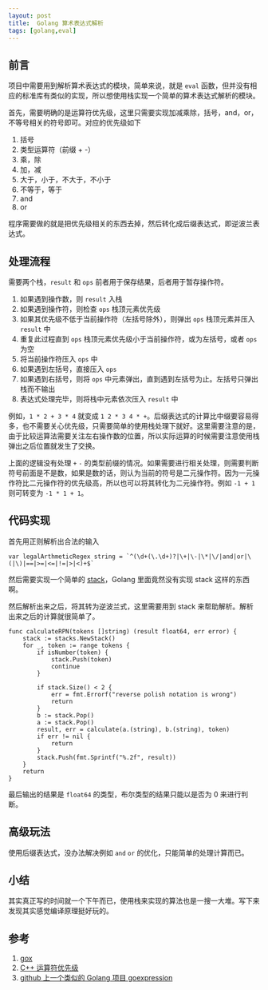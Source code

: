 ```yaml
---
layout: post
title:  Golang 算术表达式解析
tags: [golang,eval]
---
```


前言
---

项目中需要用到解析算术表达式的模块，简单来说，就是 `eval` 函数，但并没有相应的标准库有类似的实现，所以想使用栈实现一个简单的算术表达式解析的模块。

首先，需要明确的是运算符优先级，这里只需要实现加减乘除，括号，and，or，不等号相关的符号即可。对应的优先级如下

1. 括号
2. 类型运算符（前缀 + -）
3. 乘，除
4. 加，减
5. 大于，小于，不大于，不小于
6. 不等于，等于
7. and
8. or

程序需要做的就是把优先级相关的东西去掉，然后转化成后缀表达式，即逆波兰表达式。

处理流程
---

需要两个栈，`result` 和 `ops` 前者用于保存结果，后者用于暂存操作符。

1. 如果遇到操作数，则 `result` 入栈
2. 如果遇到操作符，则检查 `ops` 栈顶元素优先级
  1. 如果其优先级不低于当前操作符（左括号除外），则弹出 `ops` 栈顶元素并压入 `result` 中
  2. 重复此过程直到 `ops` 栈顶元素优先级小于当前操作符，或为左括号，或者 `ops` 为空
  3. 将当前操作符压入 `ops` 中
3. 如果遇到左括号，直接压入 `ops`
4. 如果遇到右括号，则将 `ops` 中元素弹出，直到遇到左括号为止。左括号只弹出栈而不输出
5. 表达式处理完毕，则将栈中元素依次压入 `result` 中

例如，`1 * 2 + 3 * 4` 就变成 `1 2 * 3 4 * +`。后缀表达式的计算比中缀要容易得多，也不需要关心优先级，只需要简单的使用栈处理下就好。这里需要注意的是，由于比较运算法需要关注左右操作数的位置，所以实际运算的时候需要注意使用栈弹出之后位置就发生了交换。

上面的逻辑没有处理 `+` `-` 的类型前缀的情况。如果需要进行相关处理，则需要判断符号前面是不是数，如果是数的话，则认为当前的符号是二元操作符。因为一元操作符比二元操作符的优先级高，所以也可以将其转化为二元操作符。例如 `-1 + 1` 则可转变为 `-1 * 1 + 1`。

代码实现
---

首先用正则解析出合法的输入

```golang
var legalArthmeticRegex string = `^(\d+(\.\d+)?|\+|\-|\*|\/|and|or|\(|\)|==|>=|<=|!=|>|<)+$`
```

然后需要实现一个简单的 [stack](https://github.com/lycheng/gox/blob/master/stacks/stack.go)，Golang 里面竟然没有实现 stack 这样的东西啊。

然后解析出来之后，将其转为逆波兰式，这里需要用到 stack 来帮助解析。解析出来之后的计算就很简单了。

```golang
func calculateRPN(tokens []string) (result float64, err error) {
	stack := stacks.NewStack()
	for _, token := range tokens {
		if isNumber(token) {
			stack.Push(token)
			continue
		}

		if stack.Size() < 2 {
			err = fmt.Errorf("reverse polish notation is wrong")
			return
		}
		b := stack.Pop()
		a := stack.Pop()
		result, err = calculate(a.(string), b.(string), token)
		if err != nil {
			return
		}
		stack.Push(fmt.Sprintf("%.2f", result))
	}
	return
}
```

最后输出的结果是 `float64` 的类型，布尔类型的结果只能以是否为 0 来进行判断。

高级玩法
---

使用后缀表达式，没办法解决例如 `and` `or` 的优化，只能简单的处理计算而已。

小结
---

其实真正写的时间就一个下午而已，使用栈来实现的算法也是一搜一大堆。写下来发现其实感觉编译原理挺好玩的。

参考
---

1. [gox](https://github.com/lycheng/gox)
2. [C++ 运算符优先级](https://msdn.microsoft.com/zh-cn/library/126fe14k.aspx)
3. [github 上一个类似的 Golang 项目 goexpression](https://github.com/zdebeer99/goexpression)
